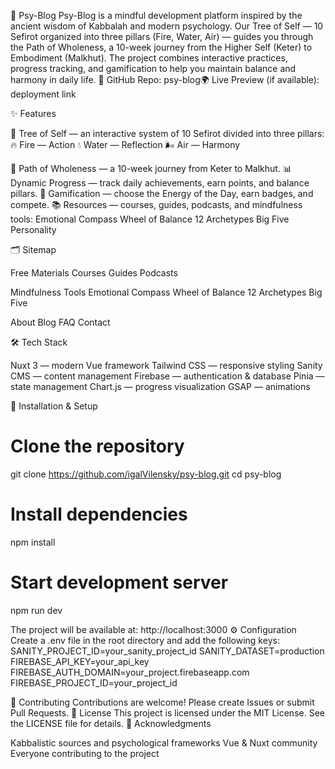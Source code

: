 🌱 Psy-Blog
Psy-Blog is a mindful development platform inspired by the ancient wisdom of Kabbalah and modern psychology. Our Tree of Self — 10 Sefirot organized into three pillars (Fire, Water, Air) — guides you through the Path of Wholeness, a 10-week journey from the Higher Self (Keter) to Embodiment (Malkhut). The project combines interactive practices, progress tracking, and gamification to help you maintain balance and harmony in daily life.
🔗 GitHub Repo: psy-blog🌍 Live Preview (if available): deployment link

✨ Features

🧭 Tree of Self — an interactive system of 10 Sefirot divided into three pillars:
🔥 Fire — Action
💧 Water — Reflection
🌬 Air — Harmony


🚶 Path of Wholeness — a 10-week journey from Keter to Malkhut.
📊 Dynamic Progress — track daily achievements, earn points, and balance pillars.
🏅 Gamification — choose the Energy of the Day, earn badges, and compete.
📚 Resources — courses, guides, podcasts, and mindfulness tools:
Emotional Compass
Wheel of Balance
12 Archetypes
Big Five Personality




🗂️ Sitemap

Free Materials
Courses
Guides
Podcasts


Mindfulness Tools
Emotional Compass
Wheel of Balance
12 Archetypes
Big Five


About
Blog
FAQ
Contact


🛠️ Tech Stack

Nuxt 3 — modern Vue framework
Tailwind CSS — responsive styling
Sanity CMS — content management
Firebase — authentication & database
Pinia — state management
Chart.js — progress visualization
GSAP — animations


🚀 Installation & Setup
# Clone the repository
git clone https://github.com/igalVilensky/psy-blog.git
cd psy-blog

# Install dependencies
npm install

# Start development server
npm run dev

The project will be available at: http://localhost:3000
⚙️ Configuration
Create a .env file in the root directory and add the following keys:
SANITY_PROJECT_ID=your_sanity_project_id
SANITY_DATASET=production
FIREBASE_API_KEY=your_api_key
FIREBASE_AUTH_DOMAIN=your_project.firebaseapp.com
FIREBASE_PROJECT_ID=your_project_id

🤝 Contributing
Contributions are welcome! Please create Issues or submit Pull Requests.
📜 License
This project is licensed under the MIT License. See the LICENSE file for details.
🙏 Acknowledgments

Kabbalistic sources and psychological frameworks
Vue & Nuxt community
Everyone contributing to the project
